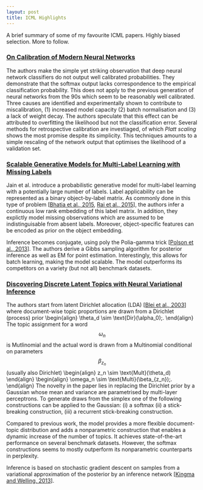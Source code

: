 ```yaml
---
layout: post
title: ICML Highlights
---
```


A brief summary of some of my favourite ICML papers. Highly biased selection. More to follow.

### [On Calibration of Modern Neural Networks](http://proceedings.mlr.press/v70/guo17a.html)
The authors make the simple yet striking observation that deep
   neural network classifiers do not output well calibrated
   probabilities. They demonstrate that the softmax output lacks 
   correspondence to the empirical
   classification probability. This does not apply to the previous
   generation of neural networks from the 90s which seem to be
   reasonably well calibrated.
   Three causes are identified and experimentally shown to contribute
   to miscalibration, (1) increased model capacity (2) batch normalisation and (3) a lack of weight decay.
   The authors speculate that this effect can be attributed to
   overfitting the likelihood but not the classification error.
   Several methods for retrospective calibration are investiaged, of
   which *Platt scaling* shows the most promise despite its
   simplicity. This techniques amounts
   to a simple rescaling of the network output that optimises the
   likelihood of a validation set.

### [Scalable Generative Models for Multi-Label Learning with Missing Labels](http://proceedings.mlr.press/v70/jain17a)
   Jain et al. introduce a probabilistic generative model
   for multi-label learning with a potentially large number of
   labels. Label applicability can be represented as a binary
   object-by-label matrix. As commonly done in this type of
   problem [[Bhatia et al., 2015](https://papers.nips.cc/paper/5969-sparse-local-embeddings-for-extreme-multi-label-classification.pdf), [Rai et al., 2015](http://papers.nips.cc/paper/5770-large-scale-bayesian-multi-label-learning-via-topic-based-label-embeddings.pdf)], the authors infer a continuous
   low rank embedding of this label matrix.
   In addition, they explictly model missing observations which are
   assumed to be indistinguisable from absent labels. Moreover, object-specific
   features can be encoded as prior on the object embedding.

   Inference becomes conjugate, using poly the Polia-gamma trick
   [[Polson et al., 2013](https://arxiv.org/pdf/1205.0310.pdf)]. The authors derive a Gibbs sampling algorithm for
   posterior inference as well as EM for point
   estimation. Interestingly, this allows for batch learning, making
   the model scalable. The model outperforms its competitors on a
   variety (but not all) benchmark datasets.
   

### [Discovering Discrete Latent Topics with Neural Variational Inference](http://proceedings.mlr.press/v70/miao17a.html)
   The authors start from latent Dirichlet allocation (LDA) [[Blei et al., 2003](http://jmlr.csail.mit.edu/papers/v3/blei03a.html)]
   where document-wise topic proportions are drawn from a Dirichlet (process) prior
   \begin{align} \theta_d \sim \text{Dir}(\alpha_0)\;. \end{align}
   The topic assignment for a word $$ \omega_n $$ is Mutlinomial
   and the actual word is drawn from a Multinomial conditional on
   parameters $$ \beta_{z_n} $$ (usually also Dirichlet)
   \begin{align} z_n \sim \text{Mult}(\theta_d) \end{align}
   \begin{align} \omega_n \sim \text{Multi}(\beta_{z_n})\;. \end{align}
   The novelty in the paper lies in replacing the Dirichlet prior by a Gaussian
   whose mean and variance are parametrised by multi-layer perceptrons.
   To generate draws from the simplex one of the following
   constructions can be applied to the Gaussian: (i) a softmax (ii) a
   stick-breaking construction, (iii) a recurrent stick-breaking
   construction. 

   Compared to previous work, the model provides a
   more flexible document-topic distribution and adds a nonparametric
   construction that enables a dynamic increase of the number of topics.
   It achieves state-of-the-art performance on several benchmark
   datasets. However, the softmax constructions seems to mostly
   outperform its nonparametric counterparts in
   perplexity.

   Inference is based on stochastic gradient descent on samples from a
   variational approximation of the posterior by an inference network [[Kingma and Welling, 2013](https://arxiv.org/abs/1312.6114)].
